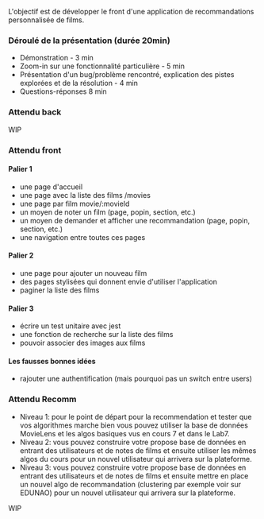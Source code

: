 L'objectif est de développer le front d'une application de recommandations personnalisée de films.

### Déroulé de la présentation (durée 20min)

- Démonstration - 3 min
- Zoom-in sur une fonctionnalité particulière - 5 min
- Présentation d'un bug/problème rencontré, explication des pistes explorées et de la résolution - 4 min
- Questions-réponses 8 min

### Attendu back

WIP

### Attendu front

#### Palier 1
- une page d'accueil
- une page avec la liste des films /movies
- une page par film movie/:movieId
- un moyen de noter un film (page, popin, section, etc.)
- un moyen de demander et afficher une recommandation (page, popin, section, etc.)
- une navigation entre toutes ces pages

#### Palier 2
- une page pour ajouter un nouveau film
- des pages stylisées qui donnent envie d'utiliser l'application
- paginer la liste des films

#### Palier 3
- écrire un test unitaire avec jest
- une fonction de recherche sur la liste des films
- pouvoir associer des images aux films

#### Les fausses bonnes idées
- rajouter une authentification (mais pourquoi pas un switch entre users)


### Attendu Recomm 

- Niveau 1: pour le point de départ pour la recommendation et tester que vos algorithmes marche bien vous pouvez utiliser la base de données MovieLens et les algos basiques vus en cours 7 et dans le Lab7. 
- Niveau 2: vous pouvez construire votre propose base de données en entrant des utilisateurs et de notes de films et ensuite utiliser les mêmes algos du cours pour un nouvel utilisateur qui arrivera sur la plateforme. 
- Niveau 3: vous pouvez construire votre propose base de données en entrant des utilisateurs et de notes de films et ensuite mettre en place un nouvel algo de recommandation (clustering par exemple voir sur EDUNAO) pour un nouvel utilisateur qui arrivera sur la plateforme.

WIP
